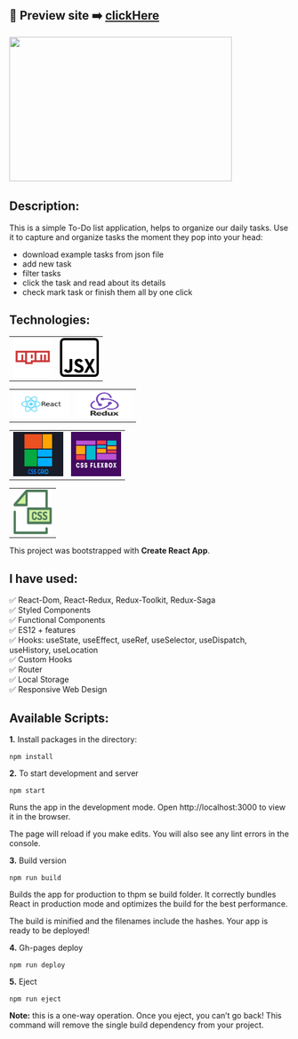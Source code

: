 ## 🎥  Preview site :arrow_right: [clickHere](https://szymonrojek.github.io/to-do-list-react/)

<img src="./src/images/to-do-list.gif" width="400" height="260">


## Description:
This is a simple To-Do list application, helps to organize our daily tasks. Use it to capture and organize tasks the moment they pop into your head:
- download example tasks from json file
- add new task
- filter tasks
- click the task and read about its details
- check mark task or finish them all by one click

## Technologies:

<table>
  <tr>
    <td><img src="./src/images/npm-icon.png" width="70" height="70"></td>
    <td><img src="./src/images/jsx-icon.png" width="70" height="70"></td>
  </tr>
</table>
<table>
  <tr>
    <td><img src="./src/images/react.jpeg" width="100" height="50"></td>
    <td><img src="./src/images/redux-icon.png" width="100" height="50"></td>
  </tr>
</table>
<table>
  <tr>
    <td><img src="./src/images/css-grid-icon.jpeg" width="90" height="80"></td>
       <td><img src="./src/images/flexbox-icon.jpeg" width="90" height="80"></td>
  </tr>
 </table>
<table>
  <tr>
    <td><img src="./src/images/css-icon.svg" width="70" height="80"> </td>
  </tr>
 </table>

This project was bootstrapped with **Create React App**.

## I have used:
:white_check_mark: React-Dom, React-Redux, Redux-Toolkit, Redux-Saga
<br>
:white_check_mark: Styled Components
<br>
:white_check_mark: Functional Components
<br>
:white_check_mark: ES12 + features
<br>
:white_check_mark: Hooks: useState, useEffect, useRef, useSelector, useDispatch, useHistory, useLocation
<br>
:white_check_mark: Custom Hooks
<br>
:white_check_mark: Router
<br>
:white_check_mark: Local Storage
<br>
:white_check_mark: Responsive Web Design

## Available Scripts:

**1.** Install packages in the directory:
```
npm install
```

**2.** To start development and server
```
npm start
```
Runs the app in the development mode.
Open http://localhost:3000 to view it in the browser.

The page will reload if you make edits.
You will also see any lint errors in the console.

**3.** Build version
```
npm run build
```
Builds the app for production to thpm se build folder.
It correctly bundles React in production mode and optimizes the build for the best performance.

The build is minified and the filenames include the hashes.
Your app is ready to be deployed!

**4.** Gh-pages deploy
```
npm run deploy
```

**5.** Eject
```
npm run eject
```
**Note:** this is a one-way operation. Once you eject, you can’t go back! This command will remove the single build dependency from your project.